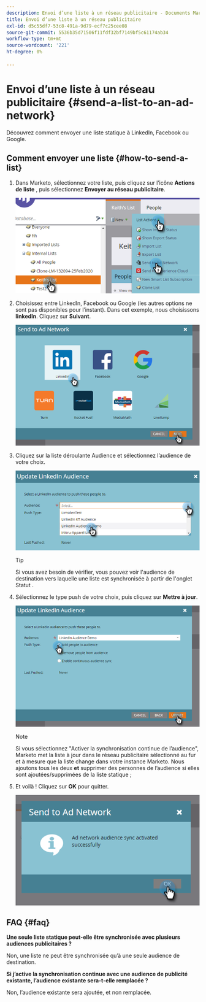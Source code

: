 ```yaml
---
description: Envoi d’une liste à un réseau publicitaire - Documents Marketo - Documentation du produit
title: Envoi d’une liste à un réseau publicitaire
exl-id: d5c55df7-53c8-491a-9d79-ecf7c25cee08
source-git-commit: 5536b35d71506f11fdf32bf7149bf5c61174ab34
workflow-type: tm+mt
source-wordcount: '221'
ht-degree: 0%

---
```


# Envoi d’une liste à un réseau publicitaire {#send-a-list-to-an-ad-network}

Découvrez comment envoyer une liste statique à LinkedIn, Facebook ou Google.

## Comment envoyer une liste {#how-to-send-a-list}

1. Dans Marketo, sélectionnez votre liste, puis cliquez sur l’icône **Actions de liste** , puis sélectionnez **Envoyer au réseau publicitaire**.

   ![](assets/send-a-list-to-an-ad-network-1.png)

1. Choisissez entre LinkedIn, Facebook ou Google (les autres options ne sont pas disponibles pour l’instant). Dans cet exemple, nous choisissons **linkedIn**. Cliquez sur **Suivant**.

   ![](assets/send-a-list-to-an-ad-network-2.png)

1. Cliquez sur la liste déroulante Audience et sélectionnez l’audience de votre choix.

   ![](assets/send-a-list-to-an-ad-network-3.png)

   >[!TIP]
   >
   >Si vous avez besoin de vérifier, vous pouvez voir l&#39;audience de destination vers laquelle une liste est synchronisée à partir de l&#39;onglet Statut .

1. Sélectionnez le type push de votre choix, puis cliquez sur **Mettre à jour**.

   ![](assets/send-a-list-to-an-ad-network-4.png)

   >[!NOTE]
   >
   >Si vous sélectionnez &quot;Activer la synchronisation continue de l’audience&quot;, Marketo met la liste à jour dans le réseau publicitaire sélectionné au fur et à mesure que la liste change dans votre instance Marketo. Nous ajoutons tous les deux **et** supprimer des personnes de l’audience si elles sont ajoutées/supprimées de la liste statique ;

1. Et voilà ! Cliquez sur **OK** pour quitter.

   ![](assets/send-a-list-to-an-ad-network-5.png)

## FAQ {#faq}

**Une seule liste statique peut-elle être synchronisée avec plusieurs audiences publicitaires ?**

Non, une liste ne peut être synchronisée qu’à une seule audience de destination.

**Si j’active la synchronisation continue avec une audience de publicité existante, l’audience existante sera-t-elle remplacée ?**

Non, l’audience existante sera ajoutée, et non remplacée.
